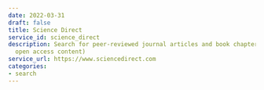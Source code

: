 ```yaml
---
date: 2022-03-31
draft: false
title: Science Direct
service_id: science_direct
description: Search for peer-reviewed journal articles and book chapters (including
  open access content)
service_url: https://www.sciencedirect.com
categories:
- search
---
```




